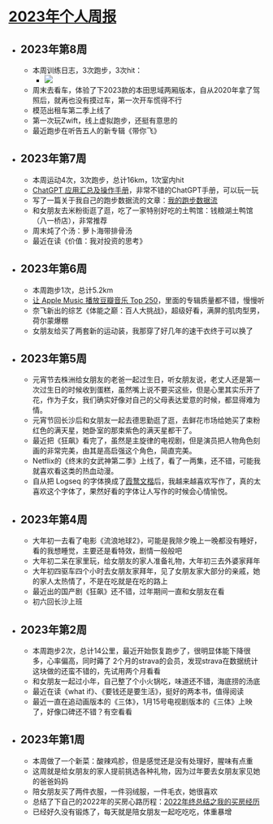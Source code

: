 # [2023年个人周报](https://github.com/superleeyom/blog/issues/52)

- ## 2023年第8周  
	- 本周训练日志，3次跑步，3次hit：  
		- ![](https://raw.githubusercontent.com/superleeyom/blog/main/img/202302270955561.png)
	- 周末去看车，体验了下2023款的本田思域两厢版本，自从2020年拿了驾照后，就再也没有摸过车，第一次开车慌得不行  
	- 模范出租车第二季上线了  
	- 第一次玩Zwift，线上虚拟跑步，还挺有意思的  
	- 最近跑步在听告五人的新专辑《带你飞》  

- ## 2023年第7周  
	- 本周运动4次，3次跑步，总计16km，1次室内hit  
	- [ChatGPT 应用汇总及操作手册](https://www.mojidoc.com/05dbc-uvhdkr22fjazlowmiihngdoxvq-00b/?utm_medium=snsl%EF%BC%86utm_source%3Dtelegram%EF%BC%86utm_content%3D0214)，非常不错的ChatGPT手册，可以玩一玩  
	- 写了一篇关于我自己的跑步数据流的文章：[我的跑步数据流](https://github.com/superleeyom/blog/issues/54)  
	- 和女朋友去米粉街逛了逛，吃了一家特别好吃的土鸭馆：钱粮湖土鸭馆（八一桥店），非常推荐  
	- 周末炖了个汤：萝卜海带排骨汤  
	- 最近在读《价值：我对投资的思考》  

- ## 2023年第6周  
	- 本周跑步1次，总计5.2km  
	- [让 Apple Music 播放豆瓣音乐 Top 250](https://blog.alswl.com/2023/02/douban-music-top-250-in-apple-music/)，里面的专辑质量都不错，慢慢听  
	- 奈飞新出的综艺《体能之巅：百人大挑战》，超级好看，满屏的肌肉型男，荷尔蒙爆棚  
	- 女朋友给买了两套新的运动装，我那穿了好几年的速干衣终于可以换了  

- ## 2023年第5周  
	- 元宵节去株洲给女朋友的老爸一起过生日，听女朋友说，老丈人还是第一次过生日的时候收到蛋糕，虽然嘴上说不要买这些，但是心里其实乐开了花，作为子女，我们确实好像对自己的父母表达爱意的时候，都显得难为情。  
	- 元宵节回长沙后和女朋友一起去德思勤逛了逛，去鲜花市场给她买了束粉红色的满天星，她卧室的那束紫色的满天星都干了。  
	- 最近把《狂飙》看完了，虽然是主旋律的电视剧，但是演员把人物角色刻画的非常完美，由其是高启强这个角色，简直完美。  
	- Netflix的《终末的女武神第二季》上线了，看了一两集，还不错，可能我就喜欢看这类的热血动漫。  
	- 自从把 Logseq 的字体换成了[霞鹜文楷](https://github.com/lxgw/LxgwWenKai)后，我越来越喜欢写作了，真的太喜欢这个字体了，果然好看的字体让人写作的时候会心情愉悦。  

- ## 2023年第4周  
	- 大年初一去看了电影《流浪地球2》，可能是我除夕晚上一晚都没有睡好，看的我想睡觉，主要还是看特效，剧情一般般吧  
	- 大年初二呆在家里玩，给女朋友的家人准备礼物，大年初三去外婆家拜年  
	- 大年初四驱车四个小时去女朋友家拜年，见了女朋友家大部分的亲戚，她的家人太热情了，不是在吃就是在吃的路上  
	- 最近出的国产剧《狂飙》还不错，过年期间一直和女朋友在看  
	- 初六回长沙上班  

- ## 2023年第2周  
	- 本周跑步2次，总计14公里，最近开始恢复跑步了，很明显体能下降很多，心率偏高，同时薅了 2个月的strava的会员，发现strava在数据统计这块做的还蛮不错的，先试用两个月看看  
	- 和女朋友一起过小年，自己整了个小火锅吃，味道还不错，海底捞的汤底  
	- 最近在读《what if》、《要钱还是要生活》，挺好的两本书，值得阅读  
	- 最近一直在追动画版本的《三体》，1月15号电视剧版本的《三体》上映了，好像口碑还不错？有空看看  

- ## 2023年第1周  
	- 本周做了一个新菜：酸辣鸡胗，但是感觉还是没有处理好，腥味有点重  
	- 这周就是给女朋友的家人提前挑选各种礼物，因为过年要去女朋友家见她的爸爸妈妈  
	- 陪女朋友买了两件衣服，一件羽绒服，一件毛衣，她很喜欢  
	- 总结了下自己的2022年的买房心路历程：[2022年终总结之我的买房经历](https://github.com/superleeyom/blog/issues/53)  
	- 已经好久没有锻炼了，每天就是陪女朋友一起吃吃吃，体重暴增  